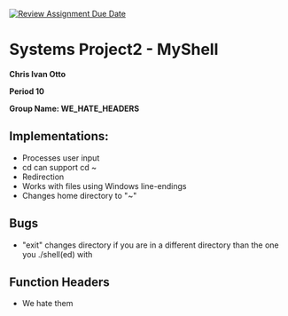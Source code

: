 [![Review Assignment Due Date](https://classroom.github.com/assets/deadline-readme-button-22041afd0340ce965d47ae6ef1cefeee28c7c493a6346c4f15d667ab976d596c.svg)](https://classroom.github.com/a/Tfg6waJb)
# Systems Project2 - MyShell

**Chris Ivan Otto**

**Period 10**

**Group Name: WE_HATE_HEADERS**

## Implementations:
+ Processes user input
+ cd can support cd ~ 
+ Redirection 
+ Works with files using Windows line-endings
+ Changes home directory to "~"
## Bugs
+ "exit" changes directory if you are in a different directory than the one you ./shell(ed) with
## Function Headers
+ We hate them
